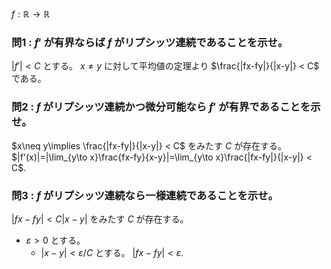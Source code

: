 $f:\mathbb R\to \mathbb R$
### 問1 : $f'$ が有界ならば $f$ がリプシッツ連続であることを示せ。
$|f'| < C$ とする。
$x\neq y$ に対して平均値の定理より $\frac{|fx-fy|}{|x-y|} < C$ である。
### 問2 : $f$ がリプシッツ連続かつ微分可能なら $f'$ が有界であることを示せ。
$x\neq y\implies \frac{|fx-fy|}{|x-y|} < C$ をみたす $C$ が存在する。  
$|f'(x)|=|\lim_{y\to x}\frac{fx-fy}{x-y}|=\lim_{y\to x}\frac{|fx-fy|}{|x-y|} < C$.
### 問3 : $f$ がリプシッツ連続なら一様連続であることを示せ。
$|fx-fy| < C |x-y|$ をみたす $C$ が存在する。
- $\varepsilon > 0$ とする。  
  - $|x-y| < \varepsilon/C$ とする。 $|fx-fy| < \varepsilon$.
